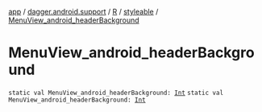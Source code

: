[app](../../../index.md) / [dagger.android.support](../../index.md) / [R](../index.md) / [styleable](index.md) / [MenuView_android_headerBackground](./-menu-view_android_header-background.md)

# MenuView_android_headerBackground

`static val MenuView_android_headerBackground: `[`Int`](https://kotlinlang.org/api/latest/jvm/stdlib/kotlin/-int/index.html)
`static val MenuView_android_headerBackground: `[`Int`](https://kotlinlang.org/api/latest/jvm/stdlib/kotlin/-int/index.html)